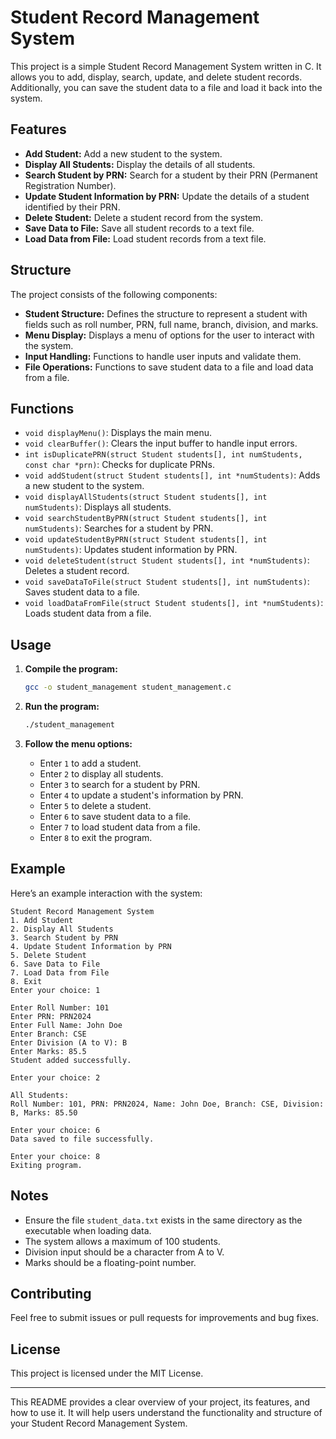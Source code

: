 # Student Record Management System

This project is a simple Student Record Management System written in C. It allows you to add, display, search, update, and delete student records. Additionally, you can save the student data to a file and load it back into the system.

## Features

- **Add Student:** Add a new student to the system.
- **Display All Students:** Display the details of all students.
- **Search Student by PRN:** Search for a student by their PRN (Permanent Registration Number).
- **Update Student Information by PRN:** Update the details of a student identified by their PRN.
- **Delete Student:** Delete a student record from the system.
- **Save Data to File:** Save all student records to a text file.
- **Load Data from File:** Load student records from a text file.

## Structure

The project consists of the following components:

- **Student Structure:** Defines the structure to represent a student with fields such as roll number, PRN, full name, branch, division, and marks.
- **Menu Display:** Displays a menu of options for the user to interact with the system.
- **Input Handling:** Functions to handle user inputs and validate them.
- **File Operations:** Functions to save student data to a file and load data from a file.

## Functions

- `void displayMenu()`: Displays the main menu.
- `void clearBuffer()`: Clears the input buffer to handle input errors.
- `int isDuplicatePRN(struct Student students[], int numStudents, const char *prn)`: Checks for duplicate PRNs.
- `void addStudent(struct Student students[], int *numStudents)`: Adds a new student to the system.
- `void displayAllStudents(struct Student students[], int numStudents)`: Displays all students.
- `void searchStudentByPRN(struct Student students[], int numStudents)`: Searches for a student by PRN.
- `void updateStudentByPRN(struct Student students[], int numStudents)`: Updates student information by PRN.
- `void deleteStudent(struct Student students[], int *numStudents)`: Deletes a student record.
- `void saveDataToFile(struct Student students[], int numStudents)`: Saves student data to a file.
- `void loadDataFromFile(struct Student students[], int *numStudents)`: Loads student data from a file.

## Usage

1. **Compile the program:**
   ```sh
   gcc -o student_management student_management.c
   ```

2. **Run the program:**
   ```sh
   ./student_management
   ```

3. **Follow the menu options:**
   - Enter `1` to add a student.
   - Enter `2` to display all students.
   - Enter `3` to search for a student by PRN.
   - Enter `4` to update a student's information by PRN.
   - Enter `5` to delete a student.
   - Enter `6` to save student data to a file.
   - Enter `7` to load student data from a file.
   - Enter `8` to exit the program.

## Example

Here’s an example interaction with the system:

```
Student Record Management System
1. Add Student
2. Display All Students
3. Search Student by PRN
4. Update Student Information by PRN
5. Delete Student
6. Save Data to File
7. Load Data from File
8. Exit
Enter your choice: 1

Enter Roll Number: 101
Enter PRN: PRN2024
Enter Full Name: John Doe
Enter Branch: CSE
Enter Division (A to V): B
Enter Marks: 85.5
Student added successfully.

Enter your choice: 2

All Students:
Roll Number: 101, PRN: PRN2024, Name: John Doe, Branch: CSE, Division: B, Marks: 85.50

Enter your choice: 6
Data saved to file successfully.

Enter your choice: 8
Exiting program.
```

## Notes

- Ensure the file `student_data.txt` exists in the same directory as the executable when loading data.
- The system allows a maximum of 100 students.
- Division input should be a character from A to V.
- Marks should be a floating-point number.

## Contributing

Feel free to submit issues or pull requests for improvements and bug fixes.

## License

This project is licensed under the MIT License.

---

This README provides a clear overview of your project, its features, and how to use it. It will help users understand the functionality and structure of your Student Record Management System.
